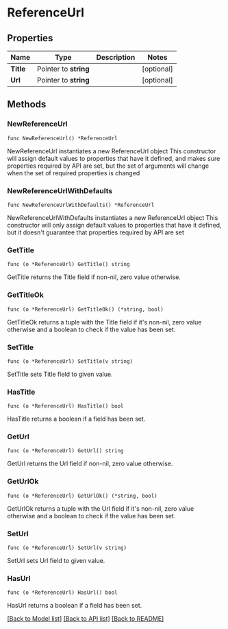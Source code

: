 # ReferenceUrl

## Properties

Name | Type | Description | Notes
------------ | ------------- | ------------- | -------------
**Title** | Pointer to **string** |  | [optional] 
**Url** | Pointer to **string** |  | [optional] 

## Methods

### NewReferenceUrl

`func NewReferenceUrl() *ReferenceUrl`

NewReferenceUrl instantiates a new ReferenceUrl object
This constructor will assign default values to properties that have it defined,
and makes sure properties required by API are set, but the set of arguments
will change when the set of required properties is changed

### NewReferenceUrlWithDefaults

`func NewReferenceUrlWithDefaults() *ReferenceUrl`

NewReferenceUrlWithDefaults instantiates a new ReferenceUrl object
This constructor will only assign default values to properties that have it defined,
but it doesn't guarantee that properties required by API are set

### GetTitle

`func (o *ReferenceUrl) GetTitle() string`

GetTitle returns the Title field if non-nil, zero value otherwise.

### GetTitleOk

`func (o *ReferenceUrl) GetTitleOk() (*string, bool)`

GetTitleOk returns a tuple with the Title field if it's non-nil, zero value otherwise
and a boolean to check if the value has been set.

### SetTitle

`func (o *ReferenceUrl) SetTitle(v string)`

SetTitle sets Title field to given value.

### HasTitle

`func (o *ReferenceUrl) HasTitle() bool`

HasTitle returns a boolean if a field has been set.

### GetUrl

`func (o *ReferenceUrl) GetUrl() string`

GetUrl returns the Url field if non-nil, zero value otherwise.

### GetUrlOk

`func (o *ReferenceUrl) GetUrlOk() (*string, bool)`

GetUrlOk returns a tuple with the Url field if it's non-nil, zero value otherwise
and a boolean to check if the value has been set.

### SetUrl

`func (o *ReferenceUrl) SetUrl(v string)`

SetUrl sets Url field to given value.

### HasUrl

`func (o *ReferenceUrl) HasUrl() bool`

HasUrl returns a boolean if a field has been set.


[[Back to Model list]](../README.md#documentation-for-models) [[Back to API list]](../README.md#documentation-for-api-endpoints) [[Back to README]](../README.md)


